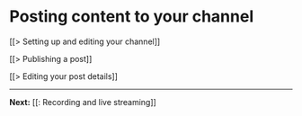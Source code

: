 # Posting content to your channel

[[> Setting up and editing your channel]]

[[> Publishing a post]]

[[> Editing your post details]]


---

**Next:** [[: Recording and live streaming]]

